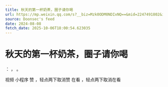 ```yaml
---
title: 秋天的第一杯奶茶，圈子请你喝
url: https://mp.weixin.qq.com/s?__biz=Mzk0ODM0NDIxNQ==&mid=2247491802&idx=1&sn=14d4d4aef00ace6eba010b805438397c
source: Doonsec's feed
date: 2024-08-08
fetch_date: 2025-10-06T18:00:54.623035
---
```


# 秋天的第一杯奶茶，圈子请你喝

：
，
。

视频
小程序
赞
，轻点两下取消赞
在看
，轻点两下取消在看